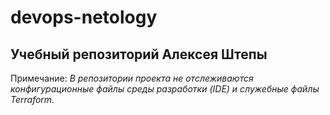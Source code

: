 # devops-netology

## Учебный репозиторий Алексея Штепы

Примечание:
*В репозитории проекта не отслеживаются конфигурационные файлы среды разработки (IDE) и
служебные файлы Terraform.*

